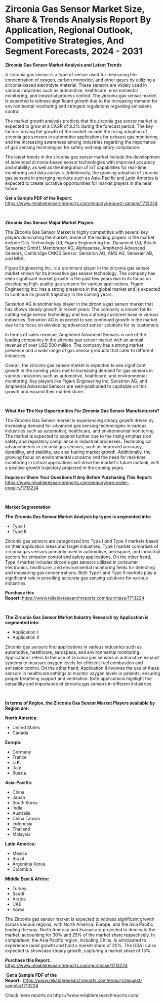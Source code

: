 <p><h1>Zirconia Gas Sensor Market Size, Share & Trends Analysis Report By Application, Regional Outlook, Competitive Strategies, And Segment Forecasts, 2024 - 2031</h1></p><p><strong>Zirconia Gas Sensor Market Analysis and Latest Trends</strong></p>
<p><p>A zirconia gas sensor is a type of sensor used for measuring the concentration of oxygen, carbon monoxide, and other gases by utilizing a zirconia-based electrolyte material. These sensors are widely used in various industries such as automotive, healthcare, environmental monitoring, and industrial process control. The zirconia gas sensor market is expected to witness significant growth due to the increasing demand for environmental monitoring and stringent regulations regarding emissions control.</p><p>The market growth analysis predicts that the zirconia gas sensor market is expected to grow at a CAGR of 8.2% during the forecast period. The key factors driving the growth of the market include the rising adoption of zirconia gas sensors in automotive applications for exhaust gas monitoring and the increasing awareness among industries regarding the importance of gas sensing technologies for safety and regulatory compliance.</p><p>The latest trends in the zirconia gas sensor market include the development of advanced zirconia-based sensor technologies with improved accuracy and stability, as well as the integration of IoT capabilities for real-time monitoring and data analysis. Additionally, the growing adoption of zirconia gas sensors in emerging markets such as Asia-Pacific and Latin America is expected to create lucrative opportunities for market players in the near future.</p></p>
<p><strong>Get a Sample PDF of the Report:&nbsp;</strong> <a href="https://www.reliableresearchreports.com/enquiry/request-sample/1713224">https://www.reliableresearchreports.com/enquiry/request-sample/1713224</a></p>
<p>&nbsp;</p>
<p><strong>Zirconia Gas Sensor Major Market Players</strong></p>
<p><p>The Zirconia Gas Sensor Market is highly competitive with several key players dominating the market. Some of the leading players in the market include City Technology Ltd, Figaro Engineering Inc, Dynament Ltd, Bosch Sensortec GmbH, Membrapor AG, Alphasense, Amphenol Advanced Sensors, Cambridge CMOS Sensor, Sensirion AG, AMS AG, Senseair AB, and MSA.</p><p>Figaro Engineering Inc. is a prominent player in the zirconia gas sensor market known for its innovative gas sensor technology. The company has seen significant market growth in the past few years due to its focus on developing high-quality gas sensors for various applications. Figaro Engineering Inc. has a strong presence in the global market and is expected to continue its growth trajectory in the coming years.</p><p>Sensirion AG is another key player in the zirconia gas sensor market that has shown steady growth in recent years. The company is known for its cutting-edge sensor technology and has a strong customer base in various industries. Sensirion AG is expected to see continued growth in the market due to its focus on developing advanced sensor solutions for its customers.</p><p>In terms of sales revenue, Amphenol Advanced Sensors is one of the leading companies in the zirconia gas sensor market with an annual revenue of over USD 500 million. The company has a strong market presence and a wide range of gas sensor products that cater to different industries.</p><p>Overall, the zirconia gas sensor market is expected to see significant growth in the coming years due to increasing demand for gas sensors in various industries such as automotive, healthcare, and environmental monitoring. Key players like Figaro Engineering Inc, Sensirion AG, and Amphenol Advanced Sensors are well-positioned to capitalize on this growth and expand their market share.</p></p>
<p>&nbsp;</p>
<p><strong>What Are The Key Opportunities For Zirconia Gas Sensor Manufacturers?</strong></p>
<p><p>The Zirconia Gas Sensor market is experiencing steady growth driven by increasing demand for advanced gas sensing technologies in various industries such as automotive, healthcare, and environmental monitoring. The market is expected to expand further due to the rising emphasis on safety and regulatory compliance in industrial processes. Technological advancements in zirconia gas sensors, such as improved accuracy, durability, and stability, are also fueling market growth. Additionally, the growing focus on environmental concerns and the need for real-time monitoring in critical applications will drive the market's future outlook, with a positive growth trajectory projected in the coming years.</p></p>
<p><strong>Inquire or Share Your Questions If Any Before Purchasing This Report:</strong> <a href="https://www.reliableresearchreports.com/enquiry/pre-order-enquiry/1713224">https://www.reliableresearchreports.com/enquiry/pre-order-enquiry/1713224</a></p>
<p>&nbsp;</p>
<p><strong>Market Segmentation</strong></p>
<p><strong>The Zirconia Gas Sensor Market Analysis by types is segmented into:</strong></p>
<p><ul><li>Type I</li><li>Type II</li></ul></p>
<p><p>Zirconia gas sensors are categorized into Type I and Type II markets based on their application areas and target industries. Type I market comprises of zirconia gas sensors primarily used in automotive, aerospace, and industrial sectors for emission control and safety applications. On the other hand, Type II market includes zirconia gas sensors utilized in consumer electronics, healthcare, and environmental monitoring fields for detecting and measuring gas concentrations. Both Type I and Type II markets play a significant role in providing accurate gas sensing solutions for various industries.</p></p>
<p><strong>Purchase this Report:&nbsp;</strong><a href="https://www.reliableresearchreports.com/purchase/1713224">https://www.reliableresearchreports.com/purchase/1713224</a></p>
<p>&nbsp;</p>
<p><strong>The Zirconia Gas Sensor Market Industry Research by Application is segmented into:</strong></p>
<p><ul><li>Application I</li><li>Application II</li></ul></p>
<p><p>Zirconia gas sensors find applications in various industries such as automotive, healthcare, aerospace, and environmental monitoring. Application I refers to the use of zirconia gas sensors in automotive exhaust systems to measure oxygen levels for efficient fuel combustion and emission control. On the other hand, Application II involves the use of these sensors in healthcare settings to monitor oxygen levels in patients, ensuring proper breathing support and ventilation. Both applications highlight the versatility and importance of zirconia gas sensors in different industries.</p></p>
<p>&nbsp;</p>
<p><strong>In terms of Region, the Zirconia Gas Sensor Market Players available by Region are:</strong></p>
<p>
    <p> <strong> North America: </strong>
        <ul>
            <li>United States</li>
            <li>Canada</li>
        </ul>
        </p> 
    <p> <strong> Europe: </strong>
        <ul>
            <li>Germany</li>
            <li>France</li>
            <li>U.K.</li>
            <li>Italy</li>
            <li>Russia</li>
        </ul>
        </p> 
    <p> <strong> Asia-Pacific: </strong>
        <ul>
            <li>China</li>
            <li>Japan</li>
            <li>South Korea</li>
            <li>India</li>
            <li>Australia</li>
            <li>China Taiwan</li>
            <li>Indonesia</li>
            <li>Thailand</li>
            <li>Malaysia</li>
        </ul>
        </p> 
    <p> <strong> Latin America: </strong>
        <ul>
            <li>Mexico</li>
            <li>Brazil</li>
            <li>Argentina Korea</li>
            <li>Colombia</li>
        </ul>
        </p> 
    <p> <strong> Middle East & Africa: </strong>
        <ul>
            <li>Turkey</li>
            <li>Saudi</li>
            <li>Arabia</li>
            <li>UAE</li>
            <li>Korea</li>
        </ul>
    </p>
    </p>
<p><p>The Zirconia gas sensor market is expected to witness significant growth across various regions, with North America, Europe, and the Asia Pacific leading the way. North America and Europe are projected to dominate the market, accounting for 30% and 25% of the market share respectively. In comparison, the Asia Pacific region, including China, is anticipated to experience rapid growth and hold a market share of 20%. The USA is also expected to showcase steady growth, capturing a market share of 15%.</p></p>
<p><strong>Purchase this Report: </strong><a href="https://www.reliableresearchreports.com/purchase/1713224">https://www.reliableresearchreports.com/purchase/1713224</a></p>
<p>&nbsp;<strong>Get a Sample PDF of the Report:&nbsp;&nbsp;</strong><a href="https://www.reliableresearchreports.com/enquiry/request-sample/1713224">https://www.reliableresearchreports.com/enquiry/request-sample/1713224</a></p>
<p><strong></strong></p>
<p>Check more reports on https://www.reliableresearchreports.com/</p>